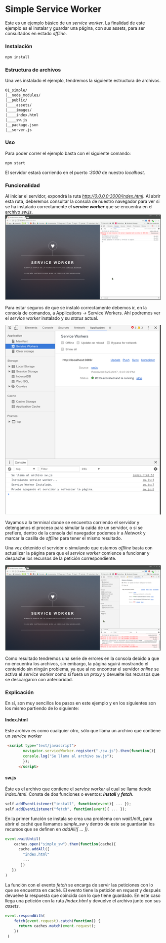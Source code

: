 # Simple Service Worker

Este es un ejemplo básico de un _service worker_. La finalidad de este ejemplo es el instalar y guardar una página, con sus assets, para ser consultados en estado _offline_.

### Instalación
```bash
npm install
```

### Estructura de archivos
Una ves instalado el ejemplo, tendremos la siguiente estructura de archivos.
```
01_simple/
│̣__node_modules/
│__public/
|____assets/
|____images/
|____index.html
|____sw.js
|__package.json
|__server.js
```
### Uso
Para poder correr el ejemplo basta con el siguiente comando:
```bash
npm start
```
El servidor estará corriendo en el puerto _:3000_ de nuestro _localhost_.

### Funcionalidad
Al iniciar el servidor, expondrá la ruta _http://0.0.0.0:3000/index.html_.
Al abrir esta ruta, deberemos consultar la consola de nuestro navegador para ver si se ha instalado correctamente el **_service worker_** que se encuentra en el archivo _sw.js_.
![Simple Service Worker - Instalación](./public/images/sw_01.jpg)

Para estar seguros de que se instaló correctamente debemos ir, en la consola de comandos, a Applications -> Service Workers. Ahí podremos ver el _service worker_ instalado y su _status_ actual.

![Simple Service Worker - Status](./public/images/sw_02.jpg)


Vayamos a la terminal donde se encuentra corriendo el servidor y detengamos el proceso para simular la caida de un servidor, o si se prefiere, dentro de la consola del navegador podemos ir a _Network_ y marcar la casilla de _offline_ para tener el mismo resultado.

Una vez detenido el servidor o simulando que estamos _offline_ basta con actualizar la página para que el _service worker_ comience a funcionar y despache los recursos de la petición correspondiente.

![Simple Service Worker - Status](./public/images/sw_03.jpg)

Como resultado tendremos una serie de errores en la consola debido a que no encuentra los archivos, sin embargo, la página sguirá mostrando el contenido sin ningún problema, ya que al no encontrar el servidor _online_ se activa el _service worker_ como si fuera un _proxy_ y devuelte los recursos que se descargaron con anterioridad.

### Explicación
En sí, son muy sencillos los pasos en este ejemplo y en los siguientes son los mismo partiendo de lo siguiente:
#### Index.html
Este archivo es como cualquier otro, sólo que llama un archivo que contiene un _service worker_
``` html
 <script type="text/javascript">
        navigator.serviceWorker.register("./sw.js").then(function(){
        console.log("Se llama al archivo sw.js");
        });
      </script>
```
#### sw.js
Éste es el archivo que contiene el _service worker_ al cual se llama desde _index.html_.
Consta de dos funciones o eventos: **_install_** y **_fetch_**.
```javascript
self.addEventListener("install", function(event){ ... });
self.addEventListener("fetch", function(event){ ... });
```
En la primer función se instala se crea una problema con _waitUntil__ para abrir el caché que llamamos _simple_sw_ y dentro de este se guardarán los recursos que se definen en _addAll([ ... ])_.
```javascript
event.waitUntil(
    caches.open("simple_sw").then(function(cache){
      cache.addAll([
        "index.html"
        ...
       ])
   })
)
```

La función con el evento _fetch_ se encarga de servir las peticiones con lo que se encuentra en caché. El evento tiene la petición en _request_ y después devuelve la respuesta que coincida con lo que tiene guardado. En este caso llega una petición con la ruta _/index.html_ y devuelve el archivo junto con sus _assets_.

```javascript
event.respondWith(
    fetch(event.request).catch(function() {
      return caches.match(event.request);
    })
 )
```
